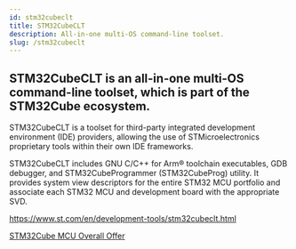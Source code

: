 ```yaml
---
id: stm32cubeclt
title: STM32CubeCLT
description: All-in-one multi-OS command-line toolset.
slug: /stm32cubeclt
---
```


## STM32CubeCLT is an all-in-one multi-OS command-line toolset, which is part of the STM32Cube ecosystem.

STM32CubeCLT is a toolset for third-party integrated development environment (IDE) providers, allowing the use of STMicroelectronics proprietary tools within their own IDE frameworks.

STM32CubeCLT includes GNU C/C++ for Arm® toolchain executables, GDB debugger, and STM32CubeProgrammer (STM32CubeProg) utility. It provides system view descriptors for the entire STM32 MCU portfolio and associate each STM32 MCU and development board with the appropriate SVD.

https://www.st.com/en/development-tools/stm32cubeclt.html

[STM32Cube MCU Overall Offer](https://github.com/STMicroelectronics/STM32Cube_MCU_Overall_Offer)
